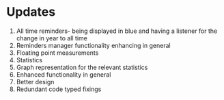 # Updates

1. All time reminders- being displayed in blue and having a listener for the change in year to all time
1. Reminders manager functionality enhancing in general
1. Floating point measurements
1. Statistics
1. Graph representation for the relevant statistics
1. Enhanced functionality in general
1. Better design
1. Redundant code typed fixings